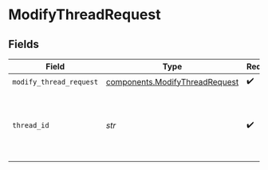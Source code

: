 # ModifyThreadRequest


## Fields

| Field                                                                        | Type                                                                         | Required                                                                     | Description                                                                  |
| ---------------------------------------------------------------------------- | ---------------------------------------------------------------------------- | ---------------------------------------------------------------------------- | ---------------------------------------------------------------------------- |
| `modify_thread_request`                                                      | [components.ModifyThreadRequest](../../models/shared/modifythreadrequest.md) | :heavy_check_mark:                                                           | N/A                                                                          |
| `thread_id`                                                                  | *str*                                                                        | :heavy_check_mark:                                                           | The ID of the thread to modify. Only the `metadata` can be modified.         |